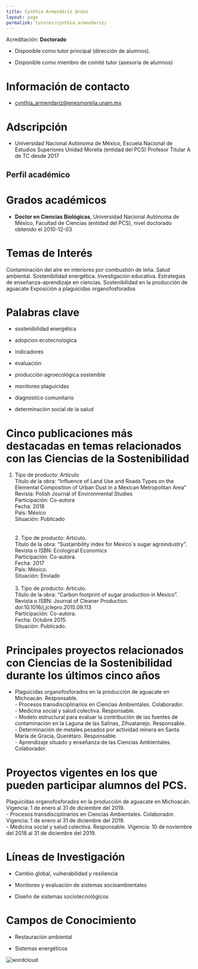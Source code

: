```yaml
---
title: Cynthia Armendáriz Arnez
layout: page
permalink: tutores/cynthia_armendariz/
---
```


Acreditación: **Doctorado**


 - Disponible como tutor principal (dirección de alumnos).


 - Disponible como miembro de comité tutor (asesoría de alumnos)





# Información de contacto

 - <cynthia_armendariz@enesmorelia.unam.mx>





# Adscripción


 - Universidad Nacional Autónoma de México, Escuela Nacional de Estudios Superiores Unidad Morelia (entidad del PCS)    Profesor Titular A de TC desde 2017
 





## Perfil académico


# Grados académicos


 - **Doctor en Ciencias Biológicas**, Universidad Nacional Autónoma de México, Facultad de Ciencias (entidad del PCS), nivel doctorado obtenido el 2010-12-03




# Temas de Interés

Contaminación del aire en interiores por combustión de leña. 
Salud ambiental. 
Sostenibilidad energética. 
Investigación educativa. 
Estrategias de enseñanza-aprendizaje en ciencias.
Sostenibilidad en la producción de aguacate
Exposición a plaguicidas organofosforados



# Palabras clave


 - sostenibilidad energética

 - adopcion ecotecnologica

 - indicadores

 - evaluación

 - producción agroecológica sostenible

 - monitoreo plaguicidas

 - diagnóstico comunitario

 - determinación social de la salud




# Cinco publicaciones más destacadas en temas relacionados con las Ciencias de la Sostenibilidad

1. Tipo de producto: Artículo<br />Título de la obra: “Influence of Land Use and Roads Types on the Elemental Composition of Urban Dust in a Mexican Metropolitan Area”<br />Revista:  Polish Journal of Environmental Studies<br />Participación: Co-autora<br />Fecha: 2018<br />País: México<br />Situación: Publicado<br /><br /><br />2. Tipo de producto: Artículo.<br />Título de la obra: “Sustainbility index for Mexico´s sugar agroindustry”.<br />Revista o ISBN: Ecological Economics<br />Participación: Co-autora.<br />Fecha: 2017<br />País: México.<br />Situación: Enviado<br /><br />3. Tipo de producto: Artículo.<br />Título de la obra: “Carbon footprint of sugar production in Mexico”.<br />Revista o ISBN: Journal of Cleaner Production. doi:10.1016/j.jclepro.2015.09.113<br />Participación: Co-autora.<br />Fecha: Octubre 2015.<br />Situación: Publicado.




# Principales proyectos relacionados con Ciencias de la Sostenibilidad durante los últimos cinco años

- Plaguicidas organofosforados en la producción de aguacate en Michoacán. Responsable.<br />- Procesos transdisciplinarios en Ciencias Ambientales. Colaborador.<br />- Medicina social y salud colectiva. Responsable.<br />- Modelo estructural para evaluar la contribución de las fuentes de contaminación en la Laguna de las Salinas, Zihuatanejo. Responsable.<br />- Determinación de metales pesados por actividad minera en Santa María de Gracia, Querétaro. Responsable.<br />- Aprendizaje situado y enseñanza de las Ciencias Ambientales. Colaborador.




# Proyectos vigentes en los que pueden participar alumnos del PCS.

Plaguicidas organofosforados en la producción de aguacate en Michoacán. Vigencia: 1 de enero al 31 de diciembre del 2019.<br />- Procesos transdisciplinarios en Ciencias Ambientales. Colaborador. Vigencia: 1 de enero al 31 de diciembre del 2019.<br />- Medicina social y salud colectiva. Responsable. Vigencia: 10 de noviembre del 2018 al 31 de diciembre del 2019.




# Líneas de Investigación


 - Cambio global, vulnerabilidad y resiliencia

 - Monitoreo y evaluación de sistemas socioambientales

 - Diseño de sistemas sociotecnológicos





# Campos de Conocimiento

 - Restauración ambiental

 - Sistemas energéticos



![wordcloud](https://sostenibilidad.posgrado.unam.mx/media/perfil-academico/70/wordcloud.png)
